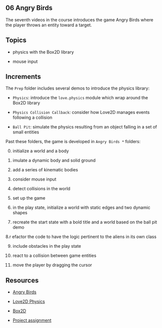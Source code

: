 ## 06 Angry Birds

The seventh videos in the course introduces the game Angry Birds where the player throws an entity toward a target.

## Topics

- physics with the Box2D library

- mouse input

## Increments

The `Prep` folder includes several demos to introduce the physics library:

- `Physics`: introduce the `love.physics` module which wrap around the Box2D library

- `Physics Collision Callback`: consider how Love2D manages events following a collision

- `Ball Pit`: simulate the physics resulting from an object falling in a set of small entities

Past these folders, the game is developed in `Angry Birds *` folders:

0. initialize a world and a body

1. imulate a dynamic body and solid ground

2. add a series of kinematic bodies

3. consider mouse input

4. detect collisions in the world

5. set up the game

6. in the play state, initialize a world with static edges and two dynamic shapes

7. recreate the start state with a bold title and a world based on the ball pit demo

8.r efactor the code to have the logic pertinent to the aliens in its own class

9. include obstacles in the play state

10. react to a collision between game entities

11. move the player by dragging the cursor

## Resources

- [Angry Birds](https://youtu.be/9iYjOkRDzBs)

- [Love2D Physics](https://love2d.org/wiki/love.physics)

- [Box2D](https://box2d.org/)

- [Project assignment](https://docs.cs50.net/ocw/games/assignments/6/assignment6.html)
